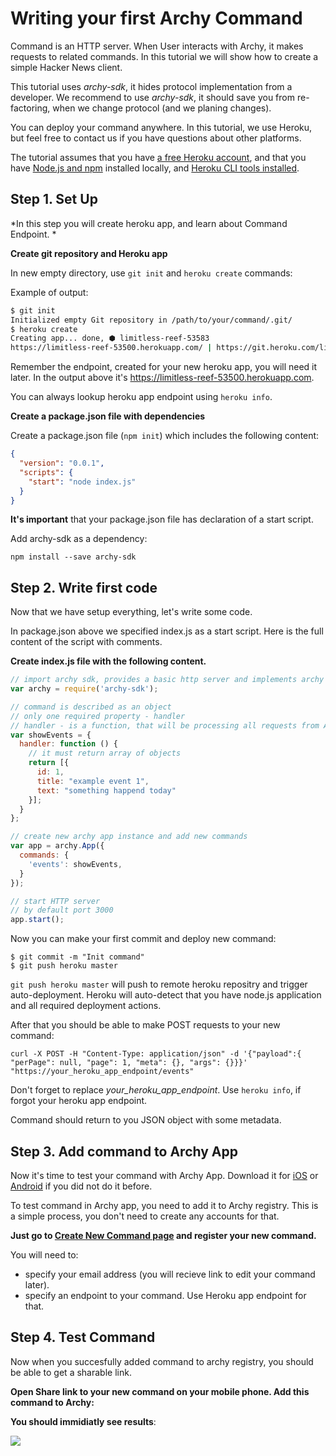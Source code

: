 # Writing your first Archy Command

Command is an HTTP server. When User interacts with Archy, it makes requests to related commands. In this tutorial we will show how to create a simple Hacker News client.

This tutorial uses *archy-sdk*, it hides protocol implementation from a developer. We recommend to use *archy-sdk*, it should save you from re-factoring, when we change protocol (and we planing changes).

You can deploy your command anywhere. In this tutorial, we use Heroku, but feel free to contact us if you have questions about other platforms.

The tutorial assumes that you have [a free Heroku account](https://signup.heroku.com/signup/dc), and that you have [Node.js and npm](https://nodejs.org/en/download/) installed locally, and [Heroku CLI tools installed](https://devcenter.heroku.com/articles/heroku-command-line#download-and-install).

## Step 1. Set Up

*In this step you will create heroku app, and learn about Command Endpoint.
*

**Create git repository and Heroku app**

In new empty directory, use ```git init``` and ```heroku create``` commands:

Example of output:
```bash
$ git init
Initialized empty Git repository in /path/to/your/command/.git/
$ heroku create
Creating app... done, ⬢ limitless-reef-53583
https://limitless-reef-53500.herokuapp.com/ | https://git.heroku.com/limitless-reef-53500.git
``` 

Remember the endpoint, created for your new heroku app, you will need it later. In the output above it's https://limitless-reef-53500.herokuapp.com.

You can always lookup heroku app endpoint using ```heroku info```.


**Create a package.json file with dependencies**

Create a package.json file (`npm init`) which includes the following content:

```json
{
  "version": "0.0.1",
  "scripts": {
    "start": "node index.js"
  }
}
```
**It's important** that your package.json file has declaration of a start script.

Add archy-sdk as a dependency:

```
npm install --save archy-sdk
```


## Step 2. Write first code

Now that we have setup everything, let's write some code.

In package.json above we specified index.js as a start script. Here is the full content of the script with comments.

**Create index.js file with the following content.**

```javascript
// import archy sdk, provides a basic http server and implements archy protocol
var archy = require('archy-sdk');

// command is described as an object
// only one required property - handler
// handler - is a function, that will be processing all requests from Archy
var showEvents = {
  handler: function () {
    // it must return array of objects
    return [{
      id: 1,
      title: "example event 1",
      text: "something happend today"
    }];
  }
};

// create new archy app instance and add new commands
var app = archy.App({
  commands: {
    'events': showEvents,
  }
});

// start HTTP server
// by default port 3000
app.start();
```



Now you can make your first commit and deploy new command:

```
$ git commit -m "Init command"
$ git push heroku master
```

```git push heroku master```  will push to remote heroku repositry and trigger auto-deployment. Heroku will auto-detect that you have node.js application and all required deployment actions.

After that you should be able to make POST requests to your new command:

```
curl -X POST -H "Content-Type: application/json" -d '{"payload":{ "perPage": null, "page": 1, "meta": {}, "args": {}}}' "https://your_heroku_app_endpoint/events"
```

Don't forget to replace *your_heroku_app_endpoint*. Use ```heroku info```, if forgot your heroku app endpoint.

Command should return to you JSON object with some metadata.

## Step 3. Add command to Archy App

Now it's time to test your command with Archy App. Download it for [iOS](https://archy.ai/downloads/ios) or [Android](https://archy.ai/downloads/android) if you did not do it before.

To test command in Archy app, you need to add it to Archy registry. This is a simple process, you don't need to create any accounts for that. 

**Just go to [Create New Command page](https://archy.ai/developer/command/add) and register your new command.**

You will need to:
- specify your email address (you will recieve link to edit your command later).
- specify an endpoint to your command. Use Heroku app endpoint for that.


## Step 4. Test Command

Now when you succesfully added command to archy registry, you should be able to get a sharable link.

**Open Share link to your new command on your mobile phone. Add this command to Archy:**

**You should immidiatly see results**:

![](archy_tutorial_img_results_1_.png)
